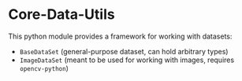 # Core-Data-Utils

This python module provides a framework for working with datasets:
- ```BaseDataSet``` (general-purpose dataset, can hold arbitrary types)
- ```ImageDataSet``` (meant to be used for working with images, requires ```opencv-python```)
